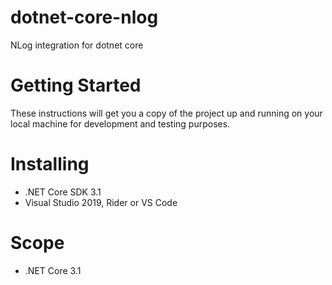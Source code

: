 # dotnet-core-nlog

NLog integration for dotnet core

# Getting Started
These instructions will get you a copy of the project up and running on your local machine for development and testing purposes.


# Installing
* .NET Core SDK 3.1
* Visual Studio 2019, Rider or VS Code

# Scope
* .NET Core 3.1
